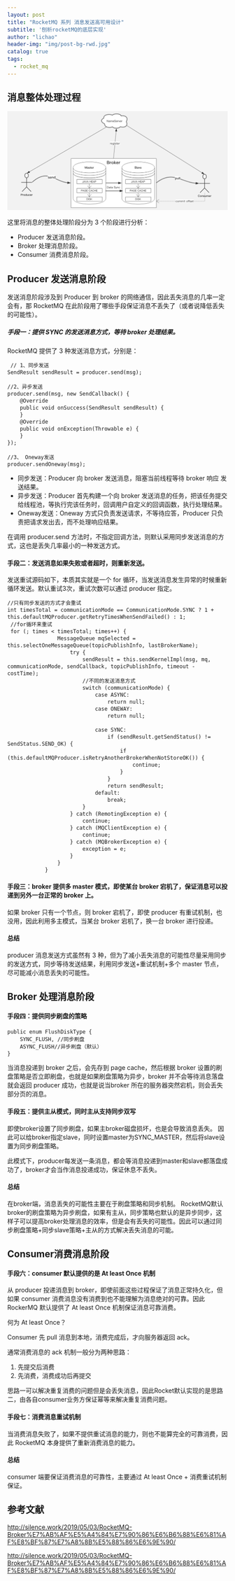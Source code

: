 ```yaml
---
layout: post
title: "RocketMQ 系列 消息发送高可用设计"
subtitle: '刨析rocketMQ的底层实现'
author: "lichao"
header-img: "img/post-bg-rwd.jpg"
catalog: true
tags:
  - rocket_mq
---
```


## 消息整体处理过程
![消息消费](/img/rocketmq/1.png)

这里将消息的整体处理阶段分为 3 个阶段进行分析：
* Producer 发送消息阶段。
* Broker 处理消息阶段。
* Consumer 消费消息阶段。


## Producer 发送消息阶段
发送消息阶段涉及到 Producer 到 broker 的网络通信，因此丢失消息的几率一定会有，那 RocketMQ 在此阶段用了哪些手段保证消息不丢失了（或者说降低丢失的可能性）。

##### 手段一：提供 SYNC 的发送消息方式，等待 broker 处理结果。

RocketMQ 提供了 3 种发送消息方式，分别是：
```
 // 1、同步发送
SendResult sendResult = producer.send(msg);

//2、异步发送
producer.send(msg, new SendCallback() {
    @Override
    public void onSuccess(SendResult sendResult) {
    }
    @Override
    public void onException(Throwable e) {
    }
});

//3、 Oneway发送
producer.sendOneway(msg);
```

* 同步发送：Producer 向 broker 发送消息，阻塞当前线程等待 broker 响应 发送结果。
* 异步发送：Producer 首先构建一个向 broker 发送消息的任务，把该任务提交给线程池，等执行完该任务时，回调用户自定义的回调函数，执行处理结果。
* Oneway发送：Oneway 方式只负责发送请求，不等待应答，Producer 只负责把请求发出去，而不处理响应结果。

在调用 producer.send 方法时，不指定回调方法，则默认采用同步发送消息的方式，这也是丢失几率最小的一种发送方式。

#### 手段二：发送消息如果失败或者超时，则重新发送。

发送重试源码如下，本质其实就是一个 for 循环，当发送消息发生异常的时候重新循环发送。默认重试3次，重试次数可以通过 producer 指定。

```
//只有同步发送的方式才会重试
int timesTotal = communicationMode == CommunicationMode.SYNC ? 1 + this.defaultMQProducer.getRetryTimesWhenSendFailed() : 1;
 //for循环来重试
 for (; times < timesTotal; times++) {
                MessageQueue mqSelected = this.selectOneMessageQueue(topicPublishInfo, lastBrokerName);
                    try {
                        sendResult = this.sendKernelImpl(msg, mq, communicationMode, sendCallback, topicPublishInfo, timeout - costTime);
                        //不同的发送消息方式
                        switch (communicationMode) {
                            case ASYNC:
                                return null;
                            case ONEWAY:
                                return null;
                            
                            case SYNC:
                                if (sendResult.getSendStatus() != SendStatus.SEND_OK) {
                                    if (this.defaultMQProducer.isRetryAnotherBrokerWhenNotStoreOK()) {
                                        continue;
                                    }
                                }
                                return sendResult;
                            default:
                                break;
                        }
                    } catch (RemotingException e) {
                        continue;
                    } catch (MQClientException e) {
                        continue;
                    } catch (MQBrokerException e) {
                        exception = e;
                    }
                } 
            }
```

#### 手段三：broker 提供多 master 模式，即使某台 broker 宕机了，保证消息可以投递到另外一台正常的 broker 上。
如果 broker 只有一个节点，则 broker 宕机了，即使 producer 有重试机制，也没用，因此利用多主模式，当某台 broker 宕机了，换一台 broker 进行投递。

#### 总结
producer 消息发送方式虽然有 3 种，但为了减小丢失消息的可能性尽量采用同步的发送方式，同步等待发送结果，利用同步发送+重试机制+多个 master 节点，尽可能减小消息丢失的可能性。

## Broker 处理消息阶段

#### 手段四：提供同步刷盘的策略
```
public enum FlushDiskType {
    SYNC_FLUSH, //同步刷盘
    ASYNC_FLUSH//异步刷盘（默认）
}
```

当消息投递到 broker 之后，会先存到 page cache，然后根据 broker 设置的刷盘策略是否立即刷盘，也就是如果刷盘策略为异步，broker 并不会等待消息落盘就会返回 producer 成功，也就是说当broker 所在的服务器突然宕机，则会丢失部分页的消息。

#### 手段五：提供主从模式，同时主从支持同步双写
即使broker设置了同步刷盘，如果主broker磁盘损坏，也是会导致消息丢失。
因此可以给broker指定slave，同时设置master为SYNC_MASTER，然后将slave设置为同步刷盘策略。

此模式下，producer每发送一条消息，都会等消息投递到master和slave都落盘成功了，broker才会当作消息投递成功，保证休息不丢失。

#### 总结
在broker端，消息丢失的可能性主要在于刷盘策略和同步机制。
RocketMQ默认broker的刷盘策略为异步刷盘，如果有主从，同步策略也默认的是异步同步，这样子可以提高broker处理消息的效率，但是会有丢失的可能性。因此可以通过同步刷盘策略+同步slave策略+主从的方式解决丢失消息的可能。

## Consumer消费消息阶段
#### 手段六：consumer 默认提供的是 At least Once 机制
从 producer 投递消息到 broker，即使前面这些过程保证了消息正常持久化，但如果 consumer 消费消息没有消费到也不能理解为消息绝对的可靠。因此 RockerMQ 默认提供了 At least Once 机制保证消息可靠消费。

何为 At least Once？

Consumer 先 pull 消息到本地，消费完成后，才向服务器返回 ack。

通常消费消息的 ack 机制一般分为两种思路：

1. 先提交后消费
2. 先消费，消费成功后再提交

思路一可以解决重复消费的问题但是会丢失消息，因此Rocket默认实现的是思路二，由各自consumer业务方保证幂等来解决重复消费问题。


#### 手段七：消费消息重试机制
当消费消息失败了，如果不提供重试消息的能力，则也不能算完全的可靠消费，因此 RocketMQ 本身提供了重新消费消息的能力。

#### 总结
consumer 端要保证消费消息的可靠性，主要通过 At least Once + 消费重试机制保证。


## 参考文献
http://silence.work/2019/05/03/RocketMQ-Broker%E7%AB%AF%E5%A4%84%E7%90%86%E6%B6%88%E6%81%AF%E8%BF%87%E7%A8%8B%E5%88%86%E6%9E%90/

http://silence.work/2019/05/03/RocketMQ-Broker%E7%AB%AF%E5%A4%84%E7%90%86%E6%B6%88%E6%81%AF%E8%BF%87%E7%A8%8B%E5%88%86%E6%9E%90/